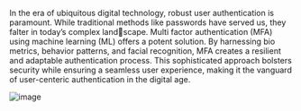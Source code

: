 In the era of ubiquitous digital technology, robust user authentication is paramount. While traditional methods like passwords have served us, they falter in today’s complex landscape. Multi factor authentication (MFA) using machine learning (ML) offers a potent solution. By harnessing bio metrics, behavior patterns, and facial recognition, MFA creates a resilient and adaptable authentication process. This sophisticated approach bolsters security while ensuring a seamless user experience, making it the vanguard of user-centeric authentication in the digital age.

![image](https://github.com/yash733/Multi-Factor-Authentication-using-Machine-Learning/assets/100533686/e60f2481-3006-4d3d-bd95-c010f0cbc962)
